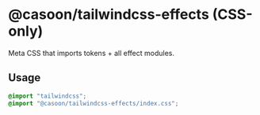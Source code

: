 # @casoon/tailwindcss-effects (CSS-only)

Meta CSS that imports tokens + all effect modules.

## Usage
```css
@import "tailwindcss";
@import "@casoon/tailwindcss-effects/index.css";
```
